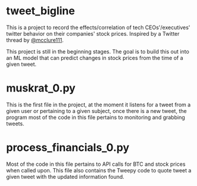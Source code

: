 # tweet_bigline

This is a project to record the effects/correlation of tech CEOs'/executives' twitter behavior on their companies' stock prices. Inspired by a Twitter thread by [@mcclure111](https://twitter.com/mcclure111).

This project is still in the beginning stages. The goal is to build this out into an ML model that can predict changes in stock prices from the time of a given tweet. 

# muskrat_0.py
This is the first file in the project, at the moment it listens for a tweet from a given user or pertaining to a given subject, once there is a new tweet, the program most of the code in this file pertains to monitoring and grabbing tweets. 

# process_financials_0.py
Most of the code in this file pertains to API calls for BTC and stock prices when called upon. This file also contains the Tweepy code to quote tweet a given tweet with the updated information found. 


